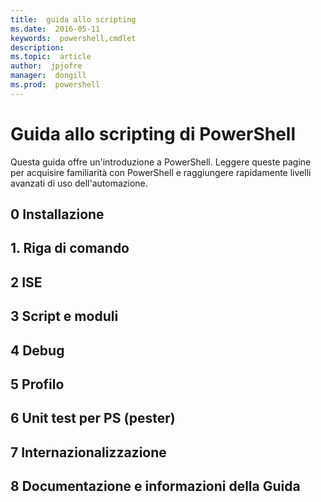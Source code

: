 ```yaml
---
title:  guida allo scripting
ms.date:  2016-05-11
keywords:  powershell,cmdlet
description:  
ms.topic:  article
author:  jpjofre
manager:  dongill
ms.prod:  powershell
---
```


#  Guida allo scripting di PowerShell

Questa guida offre un'introduzione a PowerShell. Leggere queste pagine per acquisire familiarità con PowerShell e raggiungere rapidamente livelli avanzati di uso dell'automazione.

##  0 Installazione

##  1. Riga di comando

##  2 ISE

##  3 Script e moduli

##  4 Debug

##  5 Profilo

##  6 Unit test per PS (pester)

##  7 Internazionalizzazione

##  8 Documentazione e informazioni della Guida



<!--HONumber=May16_HO2-->


